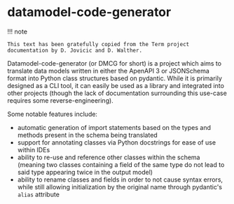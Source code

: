 # datamodel-code-generator

!!! note

    This text has been gratefully copied from the Term project documentation by D. Jovicic and D. Walther.

Datamodel-code-generator (or DMCG for short) is a project which aims to translate data models written in either the ApenAPI 3 or JSONSchema format into Python class structures based on pydantic. While it is primarily designed as a CLI tool, it can easily be used as a library and integrated into other projects (though the lack of documentation surrounding this use-case requires some reverse-engineering).

Some notable features include:

- automatic generation of import statements based on the types and methods present in the schema being translated
- support for annotating classes via Python docstrings for ease of use within IDEs
- ability to re-use and reference other classes within the schema (meaning two classes containing a field of the same type do not lead to said type appearing twice in the output model)
- ability to rename classes and fields in order to not cause syntax errors, while still allowing initialization by the original name through pydantic's `alias` attribute
